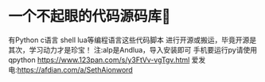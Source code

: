 # 一个不起眼的代码源码库🧰
有Python c语言 shell lua等编程语言这些代码脚本
进行开源或搬运，毕竟开源是其次，学习动力才是珍宝！
注:alp是Andlua，导入安装即可
手机要运行py请使用qpython
https://www.123pan.com/s/y3FtVv-vgTgv.html
爱发电:https://afdian.com/a/SethAionword
